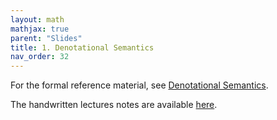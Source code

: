 ```yaml
---
layout: math
mathjax: true
parent: "Slides"
title: 1. Denotational Semantics
nav_order: 32
---
```


For the formal reference material, see [Denotational Semantics](../semantics/denotational.md).

The handwritten lectures notes are available [here](../assets/semantics/denotational_semantics.pdf).